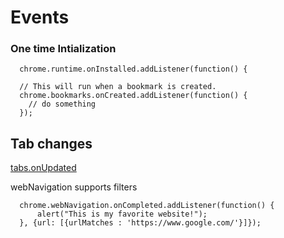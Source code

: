 # Events

### One time Intialization

```
  chrome.runtime.onInstalled.addListener(function() {
```



```
  // This will run when a bookmark is created.
  chrome.bookmarks.onCreated.addListener(function() {
    // do something
  });
```

## Tab changes

[tabs.onUpdated](https://developer.chrome.com/extensions/extensions/tabs#event-onUpdated)

webNavigation supports filters

```
  chrome.webNavigation.onCompleted.addListener(function() {
      alert("This is my favorite website!");
  }, {url: [{urlMatches : 'https://www.google.com/'}]});
```